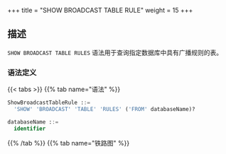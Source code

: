 +++
title = "SHOW BROADCAST TABLE RULE"
weight = 15
+++

## 描述

`SHOW BROADCAST TABLE RULES` 语法用于查询指定数据库中具有广播规则的表。

### 语法定义

{{< tabs >}}
{{% tab name="语法" %}}
```sql
ShowBroadcastTableRule ::=
  'SHOW' 'BROADCAST' 'TABLE' 'RULES' ('FROM' databaseName)? 

databaseName ::=
  identifier
```
{{% /tab %}}
{{% tab name="铁路图" %}}
<iframe frameborder="0" name="diagram" id="diagram" width="100%" height="100%"></iframe>
{{% /tab %}}
{{< /tabs >}}

### 补充说明

- 未指定 `databaseName` 时，默认是当前使用的 `DATABASE`； 如未使用 `DATABASE` 则会提示 `No database selected`。

### 返回值说明

| 列               | 说明    |
|-----------------|-------|
| broadcast_table | 广播表名称 |

### 示例

- 查询指定数据库中具有广播规则的表

```sql
SHOW BROADCAST TABLE RULES FROM sharding_db;
```

```sql
mysql> SHOW BROADCAST TABLE RULES FROM sharding_db;
+-----------------+
| broadcast_table |
+-----------------+
| t_a             |
| t_b             |
| t_c             |
+-----------------+
3 rows in set (0.00 sec)
```

- 查询当前逻辑库中具有广播规则的表

```sql
SHOW BROADCAST TABLE RULES;
```

```sql
mysql> SHOW BROADCAST TABLE RULES;
+-----------------+
| broadcast_table |
+-----------------+
| t_a             |
| t_b             |
| t_c             |
+-----------------+
3 rows in set (0.00 sec)
```

### 保留字

`SHOW`、`BROADCAST`、`TABLE`、`RULES`

### 相关链接

- [保留字](/cn/user-manual/shardingsphere-proxy/distsql/syntax/reserved-word/)